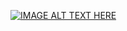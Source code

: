 [![IMAGE ALT TEXT HERE](https://img.youtube.com/vi/ixuGdyfuiow/0.jpg)](https://youtu.be/ixuGdyfuiow)
